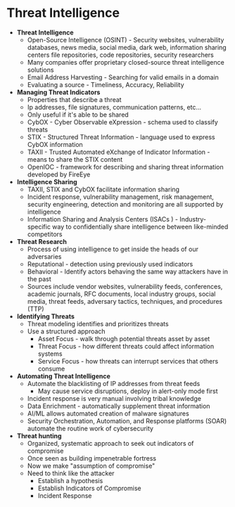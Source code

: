 # **Threat Intelligence**

* **Threat Intelligence**
	* Open-Source Intelligence (OSINT) - Security websites, vulnerability databases, news media, social media, dark web, information sharing centers file repositories, code repositories, security researchers
	* Many companies offer proprietary closed-source threat intelligence solutions
	* Email Address Harvesting - Searching for valid emails in a domain
	* Evaluating a source -  Timeliness, Accuracy, Reliability
* **Managing Threat Indicators**
	* Properties that describe a threat
	* Ip addresses, file signatures, communication patterns, etc…
	* Only useful if it's able to be shared
	* CybOX - Cyber Observable eXpression - schema used to classify threats
	* STIX - Structured Threat Information - language used to express CybOX information
	* TAXII - Trusted Automated eXchange of Indicator Information - means to share the STIX content
	* OpenIOC - framework for describing and sharing threat information developed by FireEye
* **Intelligence Sharing**
	* TAXII, STIX and CybOX facilitate information sharing
	* Incident response, vulnerability management, risk management, security engineering, detection and monitoring are all supported by intelligence
	* Information Sharing and Analysis Centers (ISACs ) - Industry-specific way to confidentially share intelligence between like-minded competitors
* **Threat Research**
	* Process of using intelligence to get inside the heads of our adversaries
	* Reputational - detection using previously used indicators
	* Behavioral - Identify actors behaving the same way attackers have in the past
	* Sources include vendor websites, vulnerability feeds, conferences, academic journals, RFC documents, local industry groups, social media, threat feeds, adversary tactics, techniques, and procedures (TTP)
* **Identifying Threats**
	* Threat modeling identifies and prioritizes threats
	* Use a structured approach
		* Asset Focus - walk through potential threats asset by asset
		* Threat Focus - how different threats could affect information systems
		* Service Focus - how threats can interrupt services that others consume
* **Automating Threat Intelligence**
	* Automate the blacklisting of IP addresses from threat feeds
		* May cause service disruptions, deploy in alert-only mode first
	* Incident response is very manual involving tribal knowledge
	* Data Enrichment - automatically supplement threat information
	* AI/ML allows automated creation of malware signatures
	* Security Orchestration, Automation, and Response platforms (SOAR) automate the routine work of cybersecurity
* **Threat hunting**
	* Organized, systematic approach to seek out indicators of compromise
	* Once seen as building impenetrable fortress
	* Now we make "assumption of compromise"
	* Need to think like the attacker
		* Establish a hypothesis
		* Establish Indicators of Compromise
		* Incident Response
